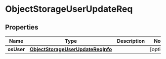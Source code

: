 # ObjectStorageUserUpdateReq

## Properties
Name | Type | Description | Notes
------------ | ------------- | ------------- | -------------
**osUser** | [**ObjectStorageUserUpdateReqInfo**](ObjectStorageUserUpdateReqInfo.md) |  |  [optional]
